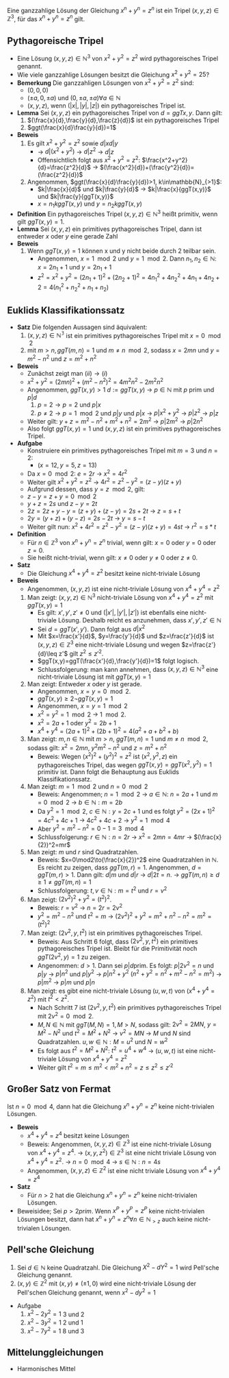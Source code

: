 Eine ganzzahlige Lösung der Gleichung $x^n+y^n=z^n$ ist ein Tripel $(x,y,z)\in\mathbb{Z}^3$, für das $x^n+y^n=z^n$ gilt.

## Pythagoreische Tripel
- Eine Lösung $(x,y,z)\in\mathbb{N}^3$ von $x^2+y^2=z^2$ wird pythagoreisches Tripel genannt.
- Wie viele ganzzahlige Lösungen besitzt die Gleichung $x^2+y^2=25$?
- **Bemerkung** Die ganzzahligen Lösungen von $x^2+y^2=z^2$ sind:
	- $(0,0,0)$
	- $(\pm a,0,\pm a)$ und $(0,\pm a, \pm a)\forall a\in\mathbb{N}$
	- $(x,y,z)$, wenn $(|x|,|y|,|z|)$ ein pythagoreisches Tripel ist.
- **Lemma** Sei $(x,y,z)$ ein pythagoreisches Tripel von $d=ggT{x,y}$. Dann gilt:
	1. $(\frac{x}{d},\frac{y}{d},\frac{z}{d})$ ist ein pythagoreisches Tripel
	2. $ggt(\frac{x}{d}\frac{y}{d})=1$
- **Beweis**
	1. Es gilt $x^2+y^2=z^2$ sowie $d|x  d|y$
		- → $d|(x^2+y^2)$ → $d|z^2$ → $d|z$
		- Offensichtlich folgt aus $x^2+y^2=z^2$: $\frac{x^2+y^2}{d}=\frac{z^2}{d}$ → $(\frac{x^2}{d})+(\frac{y^2}{d})=(\frac{z^2}{d})$
	2. Angenommen,  $ggt(\frac{x}{d}\frac{y}{d})>1, k\in\mathbb{N}_{>1}$: 
		- $k|\frac{x}{d}$ und $k|\frac{y}{d}$ → $k|\frac{x}{ggT(x,y)}$ und $k|\frac{y}{ggT(x,y)}$
		- $x=n_1k ggT(x,y)$ und $y=n_2k ggT(x,y)$
- **Definition** Ein pythagoreisches Tripel $(x,y,z)\in\mathbb{N}^3$ heißt primitiv, wenn gilt $ggT(x,y)=1$.
- **Lemma** Sei $(x,y,z)$ ein primitives pythagoreisches Tripel, dann ist entweder $x$ oder $y$ eine gerade Zahl
- **Beweis** 
	1. Wenn $ggT(x,y)=1$ können x und y nicht beide durch 2 teilbar sein.
		- Angenommen, $x=1\mod2$ und $y=1\mod2$. Dann $n_1,n_2\in\mathbb{N}$: $x=2n_1+1$ und $y=2n_1+1$
		- $z^2=x^2+y^2=(2n_1+1)^2+(2n_2+1)^2=4n_1^2+4n_2^2+4n_1+4n_2+2=4(n_1^2+n_2^2+n_1+n_2)$
## Euklids Klassifikationssatz
- **Satz** Die folgenden Aussagen sind äquivalent:
	1. $(x,y,z)\in\mathbb{N^3}$ ist ein primitives pythagoreisches Tripel mit $x=0\mod2$
	2. mit $m>n,ggT(m,n)=1$ und $m\neq n\mod2$, sodass $x=2mn$ und $y=m^2-n^2$ und $z=m^2+n^2$
- **Beweis**
	- Zunächst zeigt man $(ii)\to(i)$
	- $x^2+y^2=(2mn)^2+(m^2-n^2)^2=4m^2n^2-2m^2n^2$
	- Angenommen, $ggT(x,y)>1$ $d:=ggT(x,y)$ → $p\in\mathbb{N}$ mit $p\text{ prim}$ und $p|d$
		1. $p=2\to p=2$ und $p|x$
		2. $p\neq 2\to p=1\mod2$ und $p|y$ und $p|x$ → $p|x^2+y^2$ → $p|z^2$ → $p|z$
	- Weiter gilt: $y+z=m^2-n^2+m^2+n^2=2m^2$ → $p|2m^2$ → $p|2n^2$
	- Also folgt $ggT(x,y)=1$ und $(x,y,z)$ ist ein primitives pythagoreisches Tripel.
- **Aufgabe**
	-  Konstruiere ein primitives pythagoreisches Tripel mit $m=3$ und $n=2$:
		- $(x=12,y=5,z=13)$
	- Da $x=0\mod2$: $e=2r$ → $x^2=4r^2$
	- Weiter gilt $x^2+y^2=z^2$ → $4r^2=z^2-y^2=(z-y)(z+y)$
	- Aufgrund dessen, dass $y=z\mod2$, gilt:
	- $z-y=z+y=0\mod2$
	- $y+z=2s$ und $z-y=2t$
	- $2z=2z+y-y=(z+y)+(z-y)=2s+2t$ → $z=s+t$
	- $2y=(y+z)+(y-z)=2s-2t$ → $y=s-t$
	- Weiter gilt nun: $x^2+4r^2=z^2-y^2=(z-y)(z+y)=4st$ → $r^2=s*t$
- **Definition**
	- Für $n\in\mathbb{Z}^3$ von $x^n+y^n=z^n$ trivial, wenn gilt: $x=0$ oder $y=0$ oder $z=0$.
	- Sie heißt nicht-trivial, wenn gilt: $x\neq0$ oder $y\neq0$ oder $z\neq0$.
- **Satz**
	- Die Gleichung $x^4+y^4=z^2$ besitzt keine nicht-triviale Lösung
- **Beweis**
	- Angenommen, $(x,y,z)$ ist eine nicht-triviale Lösung von $x^4+y^4=z^2$
	1. Man zeigt: $(x,y,z)\in\mathbb{N}^3$ nicht-triviale Lösung von $x^4+y^4=z^2$ mit $ggT(x,y)=1$
		- Es gilt: $x',y',z'\neq0$ und $(|x'|,|y'|,|z'|)$ ist ebenfalls eine nicht-triviale Lösung. Deshalb reicht es anzunehmen, dass $x',y',z'\in\mathbb{N}$
		- Sei $d=ggT(x',y')$. Dann folgt aus $d|x^2$
		- Mit $x=\frac{x'}{d}$, $y=\frac{y'}{d}$ und $z=\frac{z'}{d}$ ist $(x,y,z)\in\mathbb{Z}^3$ eine nicht-triviale Lösung und wegen $z=\frac{z'}{d}\leq z'$ gilt $z^2\leq z'^2$. 
		- $ggT(x,y)=ggT(\frac{x'}{d},\frac{y'}{d})=1$ folgt logisch.
		- Schlussfolgerung: man kann annehmen, dass $(x,y,z)\in\mathbb{N}^3$ eine nicht-triviale Lösung ist mit $ggT(x,y)=1$
	2. Man zeigt: Entweder $x$ oder $y$ ist gerade.
		- Angenommen, $x=y=0\mod2$.
		- $ggT(x,y)\geq2\neg ggT(x,y)=1$
		- Angenommen, $x=y=1\mod2$
		- $x^2=y^2=1\mod2$ → $1\mod2$.
		- $x^2=2a+1$ oder $y^2=2b+1$
		- $x^4+y^4=(2a+1)^2+(2b+1)^2=4(a^2+a+b^2+b)$
	1. Man zeigt: $m,n\in\mathbb{N}$ mit $m>n$, $ggT(m,n)=1$ und $m\neq n\mod2$, sodass gilt: $x^2=2mn$, $y^2m^2-n^2$ und $z=m^2+n^2$
		- Beweis: Wegen $(x^2)^2+(y^2)^2=z^2$ ist $(x^2,y^2,z)$ ein pythagoreisches Tripel, das wegen $ggT(x,y)=ggT(x^2,y^2)=1$ primitiv ist. Dann folgt die Behauptung aus Euklids Klassifikationssatz.
	2. Man zeigt: $m=1\mod2$ und $n=0\mod2$
		- Beweis: Angenommen; $n=1\mod2$ → $a\in\mathbb{N}$: $n=2a+1$ und $m=0\mod2$ → $b\in\mathbb{N}:m=2b$
		- Da $y^2=1\mod2$, $c\in\mathbb{N}: y=2c+1$ und es folgt $y^2=(2x+1)^2=4c^2+4c+1$ → $4c^2+4c+2$ → $y^2=1\mod4$
		- Aber $y^2=m^2-n^2=0-1=3\mod4$
		- Schlussfolgerung: $r\in\mathbb{N}: n=2r$ → $x^2=2mn=4mr$ → $(\frac{x}{2})^2=mr$
	3. Man zeigt: $m$ und $r$ sind Quadratzahlen.
		- Beweis: $x=0\mod2\to(\frac{x}{2})^2$ eine Quadratzahlen in $\mathbb{N}$. Es reicht zu zeigen, dass $ggT(m,r)=1$. Angenommen, $d=ggT(m,r)>1$. Dann gilt: $d|m$ und $d|r$ → $d|2t=n$.
		→ $ggT(m,n)\geq d\geq1\neq ggT(m,n)=1$
		- Schlussfolgerung: $t,v\in\mathbb{N}: m=t^2$ und $r=v^2$
	6. Man zeigt: $(2v^2)^2+y^2=(t^2)^2$.
		- Beweis: $r=v^2$ → $n=2r=2v^2$
		- $y^2=m^2-n^2$ und $t^2=m$
		→ $(2v^2)^2+y^2=m^2+n^2-n^2=m^2=(t^2)^2$
	7. Man zeigt: $(2v^2,y,t^2)$ ist ein primitives pythagoreisches Tripel.
		- Beweis: Aus Schritt 6 folgt, dass $(2v^2,y,t^2)$ ein primitives  pythagoreisches Tripel ist. Bleibt für die Primitivität noch $ggT(2v^2,y)=1$ zu zeigen.
		- Angenommen: $d>1$. Dann sei $p|d\text{prim.}$ Es folgt: $p|2v^2=n$ und $p|y$ → $p|n^2$ und $p|y^2$ → $p|n^2+y^2$ $(n^2+y^2=n^2+m^2-n^2=m^2)$ → $p|m^2$ → $p|m$ und $p|n$
	8. Man zeigt: es gibt eine nicht-triviale Lösung $(u,w,t)$ von $(x^4+y^4=z^2)$ mit $t^2<z^2$.
		- Nach Schritt 7 ist $(2v^2,y,t^2)$ ein primitives pythagoreisches Tripel mit $2v^2=0\mod2$.
		- $M,N\in\mathbb{N}$ mit $ggT(M,N)=1,M>N$, sodass gilt: $2v^2=2MN$, $y=M^2-N^2$ und $t^2=M^2+N^2$
		→ $v^2=MN$ → $M$ und $N$ sind Quadratzahlen.
		$u,w\in\mathbb{N}: M=u^2$ und $N=w^2$
		- Es folgt aus $t^2=M^2+N^2$: $t^2=u^4+w^4$
		→ $(u,w,t)$ ist eine nicht-triviale Lösung von $x^4+y^4=z^2$
		- Weiter gilt $t^2=m\leq m^2<m^2+n^2=z\leq z^2\leq z'^2$
## Großer Satz von Fermat
Ist $n=0\mod4$, dann hat die Gleichung $x^n+y^n=z^n$ keine nicht-trivialen Lösungen.
 - **Beweis**
	- $x^4+y^4=z^4$ besitzt keine Lösungen
	- Beweis: Angenommen, $(x,y,z)\in\mathbb{Z}^3$ ist eine nicht-triviale Lösung von $x^4+y^4=z^4$. → $(x,y,z^2)\in\mathbb{Z}^3$ ist eine nicht triviale Lösung von $x^4+y^4=z^2$. → $n=0\mod4$ → $s\in\mathbb{N}: n=4s$
	- Angenommen, $(x,y,z)\in\mathbb{Z}^2$ ist eine nicht triviale Lösung von $x^4+y^4=z^4$
- **Satz**
	- Für $n>2$ hat die Gleichung $x^n+y^n=z^n$  keine nicht-trivialen Lösungen.
- Beweisidee; Sei $p>2 prim$. Wenn $x^P+y^P=z^P$ keine nicht-trivialen Lösungen besitzt, dann hat $x^n+y^n=z^n\forall n\in\mathbb{N}_{>z}$ auch keine nicht-trivialen Lösungen.
## Pell'sche Gleichung
1. Sei $d\in\mathbb{N}$ keine Quadratzahl. Die Gleichung $X^2-dY^2=1$  wird Pell'sche Gleichung genannt.
2. $(x,y)\in\mathbb{Z}^2$ mit $(x,y)\neq(\pm1,0)$ wird eine nicht-triviale Lösung der Pell'schen Gleichung genannt, wenn $x^2-dy^2=1$
- Aufgabe
	1. $x^2-2y^2=1$ 3 und 2
	2. $x^2-3y^2=1$ 2 und 1
	3. $x^2-7y^2=1$ 8 und 3
## Mittelunggleichungen
- Harmonisches Mittel